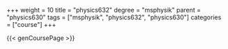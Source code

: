 +++
weight = 10
title = "physics632"
degree = "msphysik"
parent = "physics630"
tags = ["msphysik", "physics632", "physics630"]
categories = ["course"]
+++

{{< genCoursePage >}}
